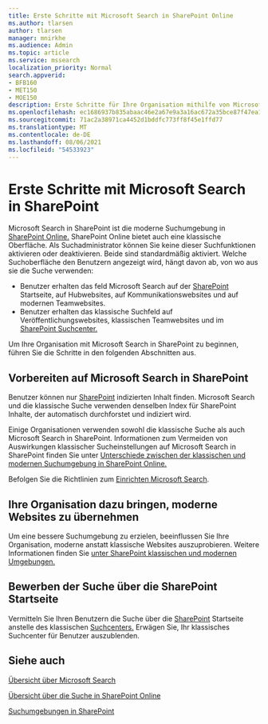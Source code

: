 ```yaml
---
title: Erste Schritte mit Microsoft Search in SharePoint Online
ms.author: tlarsen
author: tlarsen
manager: mnirkhe
ms.audience: Admin
ms.topic: article
ms.service: mssearch
localization_priority: Normal
search.appverid:
- BFB160
- MET150
- MOE150
description: Erste Schritte für Ihre Organisation mithilfe von Microsoft Search in SharePoint Online
ms.openlocfilehash: ec1686937b835abaac46e2a67e9a3a16ac672a35bce87f47ea1fa59fe0f59f1f
ms.sourcegitcommit: 71ac2a38971ca4452d1bddfc773ff8f45e1ffd77
ms.translationtype: MT
ms.contentlocale: de-DE
ms.lasthandoff: 08/06/2021
ms.locfileid: "54533923"
---
```

# <a name="get-started-with-microsoft-search-in-sharepoint"></a>Erste Schritte mit Microsoft Search in SharePoint

Microsoft Search in SharePoint ist die moderne Suchumgebung in [SharePoint Online.](https://products.office.com/sharepoint/collaboration) SharePoint Online bietet auch eine klassische Oberfläche. Als Suchadministrator können Sie keine dieser Suchfunktionen aktivieren oder deaktivieren. Beide sind standardmäßig aktiviert. Welche Suchoberfläche den Benutzern angezeigt wird, hängt davon ab, von wo aus sie die Suche verwenden:

- Benutzer erhalten das feld Microsoft Search auf der [SharePoint](http://sharepoint.com/) Startseite, auf Hubwebsites, auf Kommunikationswebsites und auf modernen Teamwebsites.
- Benutzer erhalten das klassische Suchfeld auf Veröffentlichungswebsites, klassischen Teamwebsites und im [SharePoint Suchcenter.](/sharepoint/manage-search-center)

Um Ihre Organisation mit Microsoft Search in SharePoint zu beginnen, führen Sie die Schritte in den folgenden Abschnitten aus.

## <a name="prepare-for-microsoft-search-in-sharepoint"></a>Vorbereiten auf Microsoft Search in SharePoint

Benutzer können nur [SharePoint](http://sharepoint.com/) indizierten Inhalt finden. Microsoft Search und die klassische Suche verwenden denselben Index für SharePoint Inhalte, der automatisch durchforstet und indiziert wird. 

Einige Organisationen verwenden sowohl die klassische Suche als auch Microsoft Search in SharePoint. Informationen zum Vermeiden von Auswirkungen klassischer Sucheinstellungen auf Microsoft Search in SharePoint finden Sie unter [Unterschiede zwischen der klassischen und modernen Suchumgebung in SharePoint Online.](/sharepoint/differences-classic-modern-search)

Befolgen Sie die Richtlinien zum [Einrichten Microsoft Search](./setup-microsoft-search.md).


## <a name="get-your-organization-to-adopt-modern-sites"></a>Ihre Organisation dazu bringen, moderne Websites zu übernehmen

Um eine bessere Suchumgebung zu erzielen, beeinflussen Sie Ihre Organisation, moderne anstatt klassische Websites auszuprobieren. Weitere Informationen finden Sie [unter SharePoint klassischen und modernen Umgebungen.](https://support.office.com/article/SharePoint-classic-and-modern-experiences-5725c103-505d-4a6e-9350-300d3ec7d73f)

## <a name="promote-searching-from-the-sharepoint-start-page"></a>Bewerben der Suche über die SharePoint Startseite

Vermitteln Sie Ihren Benutzern die Suche über die [SharePoint](http://sharepoint.com/) Startseite anstelle des klassischen [Suchcenters.](/sharepoint/manage-search-center) Erwägen Sie, Ihr klassisches Suchcenter für Benutzer auszublenden.

## <a name="see-also"></a>Siehe auch
[Übersicht über Microsoft Search ](overview-microsoft-search.md)

[Übersicht über die Suche in SharePoint Online](/sharepoint/overview-of-search)

[Suchumgebungen in SharePoint](/sharepoint/get-started-with-modern-search-experience)